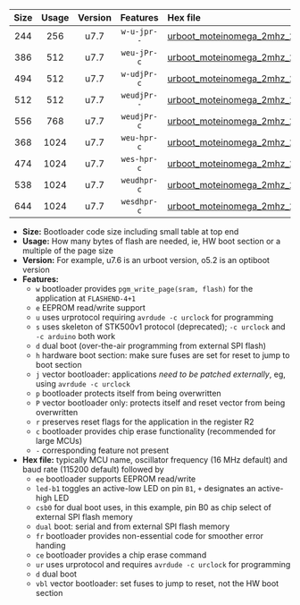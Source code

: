 |Size|Usage|Version|Features|Hex file|
|:-:|:-:|:-:|:-:|:--|
|244|256|u7.7|`w-u-jpr--`|[urboot_moteinomega_2mhz_250000bps_led+d7_ur_vbl.hex](https://raw.githubusercontent.com/stefanrueger/urboot.hex/main/boards/moteinomega/fcpu_2mhz/250000_bps/urboot_moteinomega_2mhz_250000bps_led+d7_ur_vbl.hex)|
|386|512|u7.7|`weu-jPr-c`|[urboot_moteinomega_2mhz_250000bps_ee_led+d7_fr_ce_ur_vbl.hex](https://raw.githubusercontent.com/stefanrueger/urboot.hex/main/boards/moteinomega/fcpu_2mhz/250000_bps/urboot_moteinomega_2mhz_250000bps_ee_led+d7_fr_ce_ur_vbl.hex)|
|494|512|u7.7|`w-udjPr-c`|[urboot_moteinomega_2mhz_250000bps_led+d7_csc7_dual_fr_ce_ur_vbl.hex](https://raw.githubusercontent.com/stefanrueger/urboot.hex/main/boards/moteinomega/fcpu_2mhz/250000_bps/urboot_moteinomega_2mhz_250000bps_led+d7_csc7_dual_fr_ce_ur_vbl.hex)|
|512|512|u7.7|`weudjPr--`|[urboot_moteinomega_2mhz_250000bps_ee_led+d7_csc7_dual_fr_ur_vbl.hex](https://raw.githubusercontent.com/stefanrueger/urboot.hex/main/boards/moteinomega/fcpu_2mhz/250000_bps/urboot_moteinomega_2mhz_250000bps_ee_led+d7_csc7_dual_fr_ur_vbl.hex)|
|556|768|u7.7|`weudjPr-c`|[urboot_moteinomega_2mhz_250000bps_ee_led+d7_csc7_dual_fr_ce_ur_vbl.hex](https://raw.githubusercontent.com/stefanrueger/urboot.hex/main/boards/moteinomega/fcpu_2mhz/250000_bps/urboot_moteinomega_2mhz_250000bps_ee_led+d7_csc7_dual_fr_ce_ur_vbl.hex)|
|368|1024|u7.7|`weu-hpr-c`|[urboot_moteinomega_2mhz_250000bps_ee_led+d7_fr_ce_ur.hex](https://raw.githubusercontent.com/stefanrueger/urboot.hex/main/boards/moteinomega/fcpu_2mhz/250000_bps/urboot_moteinomega_2mhz_250000bps_ee_led+d7_fr_ce_ur.hex)|
|474|1024|u7.7|`wes-hpr-c`|[urboot_moteinomega_2mhz_250000bps_ee_led+d7_fr_ce.hex](https://raw.githubusercontent.com/stefanrueger/urboot.hex/main/boards/moteinomega/fcpu_2mhz/250000_bps/urboot_moteinomega_2mhz_250000bps_ee_led+d7_fr_ce.hex)|
|538|1024|u7.7|`weudhpr-c`|[urboot_moteinomega_2mhz_250000bps_ee_led+d7_csc7_dual_fr_ce_ur.hex](https://raw.githubusercontent.com/stefanrueger/urboot.hex/main/boards/moteinomega/fcpu_2mhz/250000_bps/urboot_moteinomega_2mhz_250000bps_ee_led+d7_csc7_dual_fr_ce_ur.hex)|
|644|1024|u7.7|`wesdhpr-c`|[urboot_moteinomega_2mhz_250000bps_ee_led+d7_csc7_dual_fr_ce.hex](https://raw.githubusercontent.com/stefanrueger/urboot.hex/main/boards/moteinomega/fcpu_2mhz/250000_bps/urboot_moteinomega_2mhz_250000bps_ee_led+d7_csc7_dual_fr_ce.hex)|

- **Size:** Bootloader code size including small table at top end
- **Usage:** How many bytes of flash are needed, ie, HW boot section or a multiple of the page size
- **Version:** For example, u7.6 is an urboot version, o5.2 is an optiboot version
- **Features:**
  + `w` bootloader provides `pgm_write_page(sram, flash)` for the application at `FLASHEND-4+1`
  + `e` EEPROM read/write support
  + `u` uses urprotocol requiring `avrdude -c urclock` for programming
  + `s` uses skeleton of STK500v1 protocol (deprecated); `-c urclock` and `-c arduino` both work
  + `d` dual boot (over-the-air programming from external SPI flash)
  + `h` hardware boot section: make sure fuses are set for reset to jump to boot section
  + `j` vector bootloader: applications *need to be patched externally*, eg, using `avrdude -c urclock`
  + `p` bootloader protects itself from being overwritten
  + `P` vector bootloader only: protects itself and reset vector from being overwritten
  + `r` preserves reset flags for the application in the register R2
  + `c` bootloader provides chip erase functionality (recommended for large MCUs)
  + `-` corresponding feature not present
- **Hex file:** typically MCU name, oscillator frequency (16 MHz default) and baud rate (115200 default) followed by
  + `ee` bootloader supports EEPROM read/write
  + `led-b1` toggles an active-low LED on pin `B1`, `+` designates an active-high LED
  + `csb0` for dual boot uses, in this example, pin B0 as chip select of external SPI flash memory
  + `dual` boot: serial and from external SPI flash memory
  + `fr` bootloader provides non-essential code for smoother error handing
  + `ce` bootloader provides a chip erase command
  + `ur` uses urprotocol and requires `avrdude -c urclock` for programming
  + `d` dual boot
  + `vbl` vector bootloader: set fuses to jump to reset, not the HW boot section
